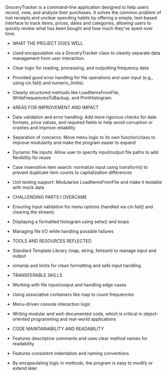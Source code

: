 GroceryTracker is a command-line application designed to help users record, view, and analyze their purchases. It solves the common problem of lost receipts and unclear spending habits by offering a simple, text-based interface to track items, prices, dates and categories, allowing users to quickly review what has been bought and how much they've spent over time.

- WHAT THE PROJECT DOES WELL
- Used encapsulation via a GroceryTracker class to cleanly separate data management from user interaction.
- Clear logic for reading, processing, and outputting frequency data
- Provided good error handling for file operations and user input (e.g., using cin.fail() and numeric_limits).
- Cleanly structured methods like LoadItemsFromFile, WriteFrequenciesToBackup, and PrintHistogram.

- AREAS FOR IMPROVEMENT AND IMPACT
- Data validation and error handling: Add more rigorous checks for date formats, price values, and required fields to help avoid corruption or crashes and improve reliability
- Separation of concerns: Move menu logic to its own function/class to improve modularity and make the program easier to expand
- Dynamic file inputs: Allow user to specify input/output file paths to add flexibility for reuse
- Case insensitive item search: normalize input using transform() to prevent duplicate item counts to capitalization differences
- Unit testing support: Modularize LoadItemsFromFile and make it testable with mock data

- CHALLENGING PARTS I OVERCAME
- Ensuring input validation for menu options (handled via cin.fail() and clearing the stream).
- Displaying a formatted histogram using setw() and loops
- Managing file I/O while handling possible failures

- TOOLS AND RESOURCES REFLECTED
- Standard Template Library (map, string, fstream) to manage input and output
- iomanip and limits for clean formatting and safe input handling

- TRANSFERABLE SKILLS
- Working with file input/output and handling edge cases
- Using associative containers like map to count frequencies
- Menu-driven console interaction logic
- Writing modular and well-documented code, which is critical in object-oriented programming and real-world applications

- CODE MAINTAINABILITY AND READABILITY
- Features descriptive comments and uses clear method names for readability
- Features consistent indentation and naming conventions
- By encapsulating logic in methods, the program is easy to modify or extend later
